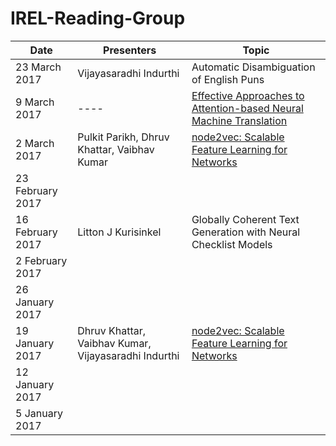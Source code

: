 # IREL-Reading-Group

|Date|Presenters|Topic   | 
|---|---|---| 
|23 March 2017|Vijayasaradhi Indurthi |Automatic Disambiguation of English Puns| 
|9 March 2017|----|[Effective Approaches to Attention-based Neural Machine Translation](./Effective_Approaches_to_Attention_based_Neural_Machine_Translation) | 
|2 March 2017|Pulkit Parikh, Dhruv Khattar, Vaibhav Kumar|[node2vec: Scalable Feature Learning for Networks](./Beyond%20Ranking:%20Optimizing%20Whole-Page%20Presentation)| 
|23 February 2017|   |   | 
|16 February 2017|Litton J Kurisinkel|Globally Coherent Text Generation with Neural Checklist Models| 
|2 February 2017|   |   | 
|26 January 2017|   |   | 
|19 January 2017|Dhruv Khattar, Vaibhav Kumar, Vijayasaradhi Indurthi|[node2vec: Scalable Feature Learning for Networks](./node2vec:%20Scalable%20Feature%20Learning%20for%20Networks)| 
|12 January 2017|   |   | 
|5 January 2017|   |   | 
